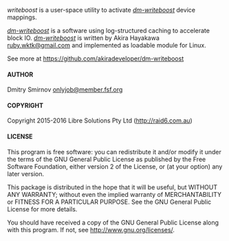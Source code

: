 _writeboost_ is a user-space utility to activate
_[dm-writeboost](https://github.com/akiradeveloper/dm-writeboost)_
device mappings.

_[dm-writeboost](https://github.com/akiradeveloper/dm-writeboost)_
is a software using log-structured caching to accelerate block IO.
_[dm-writeboost](https://github.com/akiradeveloper/dm-writeboost)_
is written by Akira Hayakawa <ruby.wktk@gmail.com> and implemented as
loadable module for Linux.

See more at https://github.com/akiradeveloper/dm-writeboost

#### AUTHOR

 Dmitry Smirnov <onlyjob@member.fsf.org>

#### COPYRIGHT

 Copyright 2015-2016 Libre Solutions Pty Ltd (http://raid6.com.au)

#### LICENSE

 This program is free software: you can redistribute it and/or modify
 it under the terms of the GNU General Public License as published by
 the Free Software Foundation, either version 2 of the License, or
 (at your option) any later version.

 This package is distributed in the hope that it will be useful,
 but WITHOUT ANY WARRANTY; without even the implied warranty of
 MERCHANTABILITY or FITNESS FOR A PARTICULAR PURPOSE.  See the
 GNU General Public License for more details.

 You should have received a copy of the GNU General Public License
 along with this program. If not, see <http://www.gnu.org/licenses/>.
